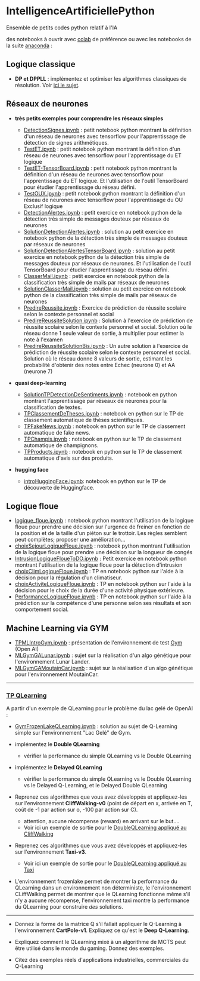 # IntelligenceArtificiellePython
Ensemble de petits codes python relatif à l'IA

des notebooks à ouvrir avec [colab](https://colab.research.google.com) de préférence ou avec les notebooks de la suite [anaconda](https://www.anaconda.com/distribution/) : 


## Logique classique
- **DP et DPPLL** : implémentez et optimiser les algorithmes classiques de résolution. Voir [ici le sujet](./TPOldSolver.md).

## Réseaux de neurones
- **très petits exemples pour comprendre les réseaux simples**
  - [DetectionSignes.ipynb](https://github.com/EmmanuelADAM/IntelligenceArtificiellePython/blob/master/DetectionSignesArithmetique.ipynb)	: petit notebook python montrant la définition d'un réseau de neurones avec tensorflow pour l'apprentissage de détection de signes arithmétiques.
  - [TestET.ipynb](https://github.com/EmmanuelADAM/IntelligenceArtificiellePython/blob/master/TestET.ipynb)	: petit notebook python montrant la définition d'un réseau de neurones avec tensorflow pour l'apprentissage du ET logique
  - [TestET-TensorBoard.ipynb](https://github.com/EmmanuelADAM/IntelligenceArtificiellePython/blob/master/TestET-TensorBoard.ipynb)	: petit notebook python montrant la définition d'un réseau de neurones avec tensorflow pour l'apprentissage du ET logique. Et l'utilisation de l'outil TensorBoard pour étudier l'apprentissage du réseau défini.
  - [TestOUX.ipynb](https://github.com/EmmanuelADAM/IntelligenceArtificiellePython/blob/master/TestOUX.ipynb)	: petit notebook python montrant la définition d'un réseau de neurones avec tensorflow pour l'apprentissage du OU Exclusif logique
  - [DetectionAlertes.ipynb](https://github.com/EmmanuelADAM/IntelligenceArtificiellePython/blob/master/DetectionAlertes.ipynb)   :  petit exercice en notebook python de la détection très simple de messages douteux par réseaux de neurones
  - [SolutionDetectionAlertes.ipynb](https://github.com/EmmanuelADAM/IntelligenceArtificiellePython/blob/master/SolutionDetectionAlertes.ipynb)   : solution au petit exercice en notebook python de la détection très simple de messages douteux par réseaux de neurones
  - [SolutionDetectionAlertesTensorBoard.ipynb](https://github.com/EmmanuelADAM/IntelligenceArtificiellePython/blob/master/SolutionDetectionAlertesTensorBoard.ipynb)   : solution au petit exercice en notebook python de la détection très simple de messages douteux par réseaux de neurones. Et l'utilisation de l'outil TensorBoard pour étudier l'apprentissage du réseau défini.
  - [ClasserMail.ipynb](https://github.com/EmmanuelADAM/IntelligenceArtificiellePython/blob/master/ClasserMail.ipynb)   :  petit exercice en notebook python de la classification très simple de mails par réseaux de neurones
  - [SolutionClasserMail.ipynb](https://github.com/EmmanuelADAM/IntelligenceArtificiellePython/blob/master/SolutionClasserMail.ipynb)   : solution au petit exercice en notebook python de la classification très simple de mails par réseaux de neurones
  - [PredireReussite.ipynb](https://github.com/EmmanuelADAM/IntelligenceArtificiellePython/blob/master/PredireReussite.ipynb)   : Exercice de prédiction de réussite scolaire selon le contexte personnel et social
  - [PredireReussiteSolution.ipynb](https://github.com/EmmanuelADAM/IntelligenceArtificiellePython/blob/master/PredireReussiteSolution.ipynb)   : Solution à l'exercice de prédiction de réussite scolaire selon le contexte personnel et social. Solution où le réseau donne 1 seule valeur de sortie, à multiplier pour estimer la note à l'examen
  - [PredireReussiteSolutionBis.ipynb](https://github.com/EmmanuelADAM/IntelligenceArtificiellePython/blob/master/PredireReussiteSolutionBis.ipynb)   : Un autre solution à l'exercice de prédiction de réussite scolaire selon le contexte personnel et social. Solution où le réseau donne 8 valeurs de sortie, estimant les probabilité d'obtenir des notes entre Echec (neurone 0) et AA (neurone 7)
  
  
- **quasi deep-learning**
  - [SolutionTPDetectionDeSentiments.ipynb](https://github.com/EmmanuelADAM/IntelligenceArtificiellePython/blob/master/SolutionTPDetectionDeSentiments.ipynb)	: notebook en python montrant l'apprentissage par réseaux de neurones pour la classification de textes.
  - [TPClassementDeTheses.ipynb](https://github.com/EmmanuelADAM/IntelligenceArtificiellePython/blob/master/TPClassementDeTheses.ipynb)	: notebook en python sur le TP de classement automatique de thèses scientifiques.
  - [TPFakeNews.ipynb](https://github.com/EmmanuelADAM/IntelligenceArtificiellePython/blob/master/TPFakeNews.ipynb)	: notebook en python sur le TP de classement automatique de fake news.
  - [TPChampis.ipynb](https://github.com/EmmanuelADAM/IntelligenceArtificiellePython/blob/master/TPChampis.ipynb)	: notebook en python sur le TP de classement automatique de champignons.
  - [TPProducts.ipynb](https://github.com/EmmanuelADAM/IntelligenceArtificiellePython/blob/master/TPProducts.ipynb)	: notebook en python sur le TP de classement automatique d'avis sur des produits.
  
- **hugging face**
  - [introHuggingFace.ipynb](https://github.com/EmmanuelADAM/IntelligenceArtificiellePython/blob/master/introHuggingFace.ipynb): notebook en python sur le TP de découverte de Huggingface.


## Logique floue 
- [logique_floue.ipynb](https://github.com/EmmanuelADAM/IntelligenceArtificiellePython/blob/master/logique_floue.ipynb) : notebook python montrant l'utilisation de la logique floue pour prendre une décision sur l'urgence de freiner en fonction de la position et de la taille d'un piéton sur le trottoir. Les règles semblent peut complètes; proposer une amélioration...
- [choixSejourLogiqueFloue.ipynb](https://github.com/EmmanuelADAM/IntelligenceArtificiellePython/blob/master/choixSejourLogiqueFloue.ipynb)	: notebook python montrant l'utilisation de la logique floue pour prendre une décision sur la longueur de congés
- [IntrusionLogiqueFloueToDO.ipynb](https://github.com/EmmanuelADAM/IntelligenceArtificiellePython/blob/master/IntrusionLogiqueFloueToDO.ipynb)	: Petit exercice en notebook python montrant l'utilisation de la logique floue pour la détection d'intrusion
- [choixClimLogiqueFloue.ipynb](https://github.com/EmmanuelADAM/IntelligenceArtificiellePython/blob/master/choixClimLogiqueFloue.ipynb) : TP en notebook python sur l'aide à la décision pour la régulation d'un climatiseur.
- [choixActiviteLogiqueFloue.ipynb](https://github.com/EmmanuelADAM/IntelligenceArtificiellePython/blob/master/choixActiviteLogiqueFloue.ipynb) : TP en notebook python sur l'aide à la décision pour le choix de la durée d'une activité physique extérieure.
- [PerformanceLogiqueFloue.ipynb](https://github.com/EmmanuelADAM/IntelligenceArtificiellePython/blob/master/PerformanceLogiqueFloue.ipynb) : TP en notebook python sur l'aide à la prédiction sur la compétence d'une personne selon ses résultats et son comportement social.

## Machine Learning via GYM
- [TPMLIntroGym.ipynb](https://github.com/EmmanuelADAM/IntelligenceArtificiellePython/blob/master/TPMLIntroGym.ipynb) : présentation de l'environnement de test [Gym](https://gym.openai.com) (Open AI)
- [MLGymGALunar.ipynb](https://github.com/EmmanuelADAM/IntelligenceArtificiellePython/blob/master/MLGymGALunar.ipynb) : sujet sur la réalisation d'un algo génétique pour l'environnement Lunar Lander.
- [MLGymGAMoutainCar.ipynb](https://github.com/EmmanuelADAM/IntelligenceArtificiellePython/blob/master/MLGymGAMoutainCar.ipynb) : sujet sur la réalisation d'un algo génétique pour l'environnement MoutainCar. 
<!-- [TPMLGymQLearning.ipynb](https://github.com/EmmanuelADAM/IntelligenceArtificiellePython/blob/master/TPMLGymQLearning.ipynb) : sujet sur la réalisation d'un algo de Q-Learning pour l'évolution dans un labyrinthe gelé de Gym.-->

----

### [TP QLearning](#tpqlearning) 
A partir d'un exemple de QLearning pour le problème du lac gelé de OpenAI : 
 - [GymFrozenLakeQLearning.ipynb](https://github.com/EmmanuelADAM/IntelligenceArtificiellePython/blob/master/GymFrozenLakeQLearning.ipynb) : solution au sujet de Q-Learning simple sur l'environnement "Lac Gelé" de Gym.
<!--- [GymFrozenLakeDoubleQLearning-Solution.ipynb](https://github.com/EmmanuelADAM/IntelligenceArtificiellePython/blob/master/GymFrozenLakeDoubleQLearning-Solution.ipynb) : solution au sujet de Double Q-Learning sur l'environnement "Lac Gelé" de Gym .-->

- implémentez le **Double QLearning**
  - vérifier la performance du simple QLearning vs le Double QLearning
- implémentez le **Delayed QLearning**
  - vérifier la performance du simple QLearning vs le Double QLearning vs le Delayed Q-Learning, et le Delayed Double QLearning
- Reprenez ces algorithmes que vous avez développés et appliquez-les sur l'environnement **CliffWalking-v0** (point 
  de départ en x, arrivée en T, coût de -1 par action sur o, -100 par action sur C).
    - attention, aucune récompense (reward) en arrivant sur le but.... 
    - Voir ici un exemple de sortie pour le [DoubleQLearning appliqué au CliffWalking](https://github.com/EmmanuelADAM/IntelligenceArtificiellePython/blob/master/GymCLIFFDoubleQLearningTODO.ipynb)

- Reprenez ces algorithmes que vous avez développés et appliquez-les sur l'environnement **Taxi-v3**.
  - Voir ici un exemple de sortie pour le [DoubleQLearning appliqué au Taxi](https://github.com/EmmanuelADAM/IntelligenceArtificiellePython/blob/master/GymTaxiDoubleQLearningTODO.ipynb)

- L'environnement frozenlake permet de montrer la performance du QLearning dans un environnement non déterministe, le 
  l'environnement CLiffWalking permet de montrer que le QLearning fonctionne même s'il n'y a aucune récompense, 
  l'environnement taxi montre la performance du QLearning pour construire *des* solutions.
---
- Donnez la forme de la matrice Q s'il fallait appliquer le Q-Learning à l'environnement **CartPole-v1**. Expliquez 
  ce qu'est le **Deep Q-Learning**.
- Expliquez comment le QLearning mixé à un algorithme de MCTS peut être utilisé dans le monde du gaming. Donnez des 
  exemples.

- Citez des exemples réels d'applications industrielles, commerciales du Q-Learning
----